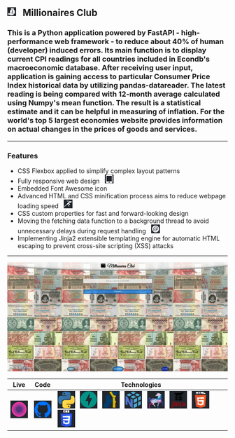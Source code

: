 ## <img src="https://github.com/mjaroszewski1979/mjaroszewski1979/blob/main/money.png">  &nbsp; Millionaires Club
### This is a Python application powered by FastAPI - high-performance web framework - to reduce about 40% of human (developer) induced errors. Its main function is to display current CPI readings for all countries included in Econdb's macroeconomic database. After receiving user input, application is gaining access to particular Consumer Price Index historical data by utilizing pandas-datareader. The latest reading is being compared with 12-month average calculated using Numpy's mean function. The result is a statistical estimate and it can be helpful in measuring of inflation. For the world's top 5 largest economies website provides information on actual changes in the prices of goods and services.
--------------------------------------------------

### Features
* CSS Flexbox applied to simplify complex layout patterns
* Fully responsive web design &nbsp; <img src="https://github.com/mjaroszewski1979/mjaroszewski1979/blob/main/tablet.png">
* Embedded Font Awesome icon  
* Advanced HTML and CSS minification process aims to reduce webpage loading speed &nbsp; <img src="https://github.com/mjaroszewski1979/mjaroszewski1979/blob/main/speed.png">
* CSS custom properties for fast and forward-looking design 
* Moving the fetching data function to a background thread to avoid unnecessary delays during request handling &nbsp; <img src="https://github.com/mjaroszewski1979/mjaroszewski1979/blob/main/email.png">
* Implementing Jinja2 extensible templating engine for automatic HTML escaping to prevent cross-site scripting (XSS) attacks



-------------------------------------------------

 ![caption](https://github.com/mjaroszewski1979/millionaires_club/blob/main/millionaires_club.gif)

  
  Live | Code | Technologies
  ---- | ---- | ------------
  [<img src="https://github.com/mjaroszewski1979/mjaroszewski1979/blob/main/deta2.png">](https://kq7b57.deta.dev/) | [<img src="https://github.com/mjaroszewski1979/mjaroszewski1979/blob/main/github1.png">](https://github.com/mjaroszewski1979/millionaires_club) | <img src="https://github.com/mjaroszewski1979/mjaroszewski1979/blob/main/python1.png"> &nbsp; <img src="https://github.com/mjaroszewski1979/mjaroszewski1979/blob/main/fastapi1.png"> &nbsp; <img src="https://github.com/mjaroszewski1979/mjaroszewski1979/blob/main/panda.png"> &nbsp; <img src="https://github.com/mjaroszewski1979/mjaroszewski1979/blob/main/numpy.png"> &nbsp; <img src="https://github.com/mjaroszewski1979/mjaroszewski1979/blob/main/uvicorn1.png"> &nbsp; <img src="https://github.com/mjaroszewski1979/mjaroszewski1979/blob/main/jinja.png"> &nbsp; <img src="https://github.com/mjaroszewski1979/mjaroszewski1979/blob/main/html1.png">  <img src="https://github.com/mjaroszewski1979/mjaroszewski1979/blob/main/css1.png"> 
